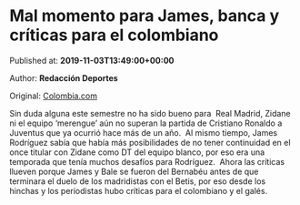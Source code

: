 
# Mal momento para James, banca y críticas para el colombiano

Published at: **2019-11-03T13:49:00+00:00**

Author: **Redacción Deportes**

Original: [Colombia.com](https://www.colombia.com/futbol/colombianos-en-el-exterior/espana-laliga-real-madrid-james-rodriguez-gareht-bale-zinedine-zidane-criticas-real-betis-santiago-bernabeu-246381)

Sin duda alguna este semestre no ha sido bueno para  Real Madrid, Zidane ni el equipo ‘merengue’ aún no superan la partida de Cristiano Ronaldo a Juventus que ya ocurrió hace más de un año. 
Al mismo tiempo, James Rodríguez sabía que había más posibilidades de no tener continuidad en el once titular con Zidane como DT del equipo blanco, por eso era una temporada que tenía muchos desafíos para Rodríguez. 
Ahora las críticas llueven porque James y Bale se fueron del Bernabéu antes de que terminara el duelo de los madridistas con el Betis, por eso desde los hinchas y los periodistas hubo críticas para el colombiano y el galés. 
